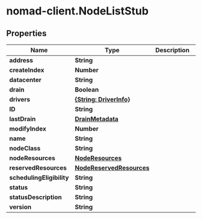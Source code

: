 # nomad-client.NodeListStub

## Properties

Name | Type | Description | Notes
------------ | ------------- | ------------- | -------------
**address** | **String** |  | [optional] 
**createIndex** | **Number** |  | [optional] 
**datacenter** | **String** |  | [optional] 
**drain** | **Boolean** |  | [optional] 
**drivers** | [**{String: DriverInfo}**](DriverInfo.md) |  | [optional] 
**ID** | **String** |  | [optional] 
**lastDrain** | [**DrainMetadata**](DrainMetadata.md) |  | [optional] 
**modifyIndex** | **Number** |  | [optional] 
**name** | **String** |  | [optional] 
**nodeClass** | **String** |  | [optional] 
**nodeResources** | [**NodeResources**](NodeResources.md) |  | [optional] 
**reservedResources** | [**NodeReservedResources**](NodeReservedResources.md) |  | [optional] 
**schedulingEligibility** | **String** |  | [optional] 
**status** | **String** |  | [optional] 
**statusDescription** | **String** |  | [optional] 
**version** | **String** |  | [optional] 


